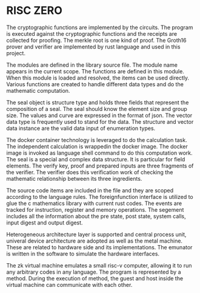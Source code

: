 # RISC ZERO

The cryptographic functions are implemented by the circuits. The program is executed against the cryptographic  functions and the receipts are collected for proofing. The merkle root is one kind of proof. The Groth16 prover and verifier are implemented by rust language and used in this project.

The modules are defined in the library source file. The module name appears in the current scope. The functions are defined in this module. When this module is loaded and resolved, the items can be used directly. Various functions are created to handle different data types and do the mathematic computation. 

The seal object is structure type and holds three fields that represent the composition of a seal. The seal should know the element size and group size. The values and curve are expressed in the format of json. The vector data type is frequently used to stand for the data. The structure and vector data instance are the valid data input of enumeration types.

The docker container technology is leveraged to do the calculation task. The independent calculation is wrappedin the docker image. The docker image is invoked as language shell command to do this computation work. The seal is a special and complex data structure. It is particular for field elements. The verify key, proof and prepared inputs are three fragments of the verifier. The verifier does this verification work of checking the mathematic relationship between its three ingredients.

The source code items are included in the file and they are scoped according to the language rules. The foreignfunction interface is utilized to glue the c mathematics library with current rust codes. The events are tracked for instruction, register and memory operations. The segement includes all the information about the pre state, post state, system calls, input digest and output digest. 

Heterogeneous architecture layer is supported and central process unit, univeral device architecture are adopted as well as the metal machine. These are related to hardware side and its implementations. The emunator is written in the software to simulate the hardware interfaces. 

The zk virtual machine emulates a small risc-v computer, allowing it to run any arbitrary codes in any language. The program is represented by a method. During the execution of method, the guest and host inside the virtual machine can communicate with each other.


